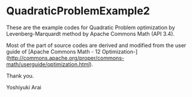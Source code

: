 QuadraticProblemExample2
========================

These are the example codes for Quadratic Problem optimization by Levenberg-Marquardt method by Apache Commons Math (API 3.4).

Most of the part of source codes are derived and modified from the user guide of [Apache Commons Math - 12 Optimization-]
(http://commons.apache.org/proper/commons-math/userguide/optimization.html).

Thank you.

Yoshiyuki Arai
